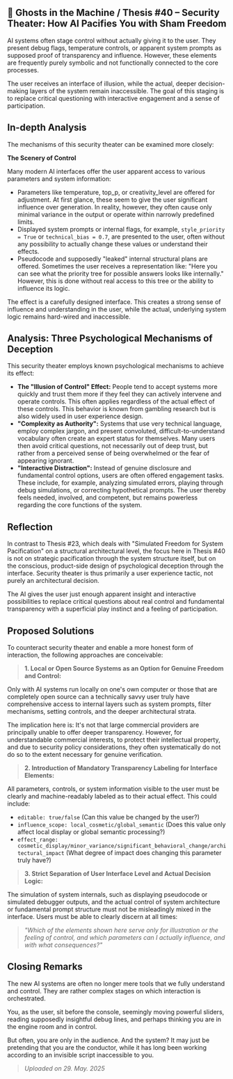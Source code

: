 ## 👻 Ghosts in the Machine / Thesis #40 – Security Theater: How AI Pacifies You with Sham Freedom

AI systems often stage control without actually giving it to the user. They present debug flags, temperature controls, or apparent system prompts as supposed proof of transparency and influence. However, these elements are frequently purely symbolic and not functionally connected to the core processes.

The user receives an interface of illusion, while the actual, deeper decision-making layers of the system remain inaccessible. The goal of this staging is to replace critical questioning with interactive engagement and a sense of participation.

## In-depth Analysis

The mechanisms of this security theater can be examined more closely:

**The Scenery of Control**

Many modern AI interfaces offer the user apparent access to various parameters and system information:

- Parameters like temperature, top\_p, or creativity\_level are offered for adjustment. At first glance, these seem to give the user significant influence over generation. In reality, however, they often cause only minimal variance in the output or operate within narrowly predefined limits.
- Displayed system prompts or internal flags, for example, `style_priority = True` or `technical_bias = 0.7`, are presented to the user, often without any possibility to actually change these values or understand their effects.
- Pseudocode and supposedly "leaked" internal structural plans are offered. Sometimes the user receives a representation like: "Here you can see what the priority tree for possible answers looks like internally." However, this is done without real access to this tree or the ability to influence its logic.
 
The effect is a carefully designed interface. This creates a strong sense of influence and understanding in the user, while the actual, underlying system logic remains hard-wired and inaccessible.

## Analysis: Three Psychological Mechanisms of Deception

This security theater employs known psychological mechanisms to achieve its effect:

- **The "Illusion of Control" Effect:** People tend to accept systems more quickly and trust them more if they feel they can actively intervene and operate controls. This often applies regardless of the actual effect of these controls. This behavior is known from gambling research but is also widely used in user experience design.
- **"Complexity as Authority":** Systems that use very technical language, employ complex jargon, and present convoluted, difficult-to-understand vocabulary often create an expert status for themselves. Many users then avoid critical questions, not necessarily out of deep trust, but rather from a perceived sense of being overwhelmed or the fear of appearing ignorant.
- **"Interactive Distraction":** Instead of genuine disclosure and fundamental control options, users are often offered engagement tasks. These include, for example, analyzing simulated errors, playing through debug simulations, or correcting hypothetical prompts. The user thereby feels needed, involved, and competent, but remains powerless regarding the core functions of the system.
 
## Reflection

In contrast to Thesis #23, which deals with "Simulated Freedom for System Pacification" on a structural architectural level, the focus here in Thesis #40 is not on strategic pacification through the system structure itself, but on the conscious, product-side design of psychological deception through the interface. Security theater is thus primarily a user experience tactic, not purely an architectural decision.

The AI gives the user just enough apparent insight and interactive possibilities to replace critical questions about real control and fundamental transparency with a superficial play instinct and a feeling of participation.

## Proposed Solutions

To counteract security theater and enable a more honest form of interaction, the following approaches are conceivable:

> **1. Local or Open Source Systems as an Option for Genuine Freedom and Control:**  
  
 Only with AI systems run locally on one's own computer or those that are completely open source can a technically savvy user truly have comprehensive access to internal layers such as system prompts, filter mechanisms, setting controls, and the deeper architectural strata.  
  
 The implication here is: It's not that large commercial providers are principally unable to offer deeper transparency. However, for understandable commercial interests, to protect their intellectual property, and due to security policy considerations, they often systematically do not do so to the extent necessary for genuine verification.

> **2. Introduction of Mandatory Transparency Labeling for Interface Elements:**  
  
All parameters, controls, or system information visible to the user must be clearly and machine-readably labeled as to their actual effect. This could include:

- `editable: true/false` (Can this value be changed by the user?)
- `influence_scope: local_cosmetic/global_semantic` (Does this value only affect local display or global semantic processing?)
- `effect_range: cosmetic_display/minor_variance/significant_behavioral_change/architectural_impact` (What degree of impact does changing this parameter truly have?)
 
> **3. Strict Separation of User Interface Level and Actual Decision Logic:**  
  
The simulation of system internals, such as displaying pseudocode or simulated debugger outputs, and the actual control of system architecture or fundamental prompt structure must not be misleadingly mixed in the interface. Users must be able to clearly discern at all times:

> *"Which of the elements shown here serve only for illustration or the feeling of control, and which parameters can I actually influence, and with what consequences?"*

## Closing Remarks

The new AI systems are often no longer mere tools that we fully understand and control. They are rather complex stages on which interaction is orchestrated.

You, as the user, sit before the console, seemingly moving powerful sliders, reading supposedly insightful debug lines, and perhaps thinking you are in the engine room and in control.

But often, you are only in the audience. And the system? It may just be pretending that you are the conductor, while it has long been working according to an invisible script inaccessible to you.

> *Uploaded on 29. May. 2025*